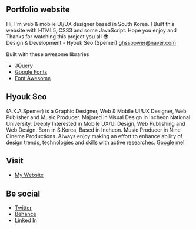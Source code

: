 ## Portfolio website  
Hi, I'm web & mobile UI/UX designer based in South Korea. I Built this website with HTML5, CSS3 and some JavaScript. Hope you enjoy and Thanks for watching this project you all 😎  
Design & Development - Hyouk Seo (Spemer)  ghsspower@naver.com  
  
Built with these awesome libraries
* [JQuery][jquery]
* [Google Fonts][googlefonts]
* [Font Awesome][fontawesome]  
  
## Hyouk Seo  
(A.K.A Spemer) is a Graphic Designer, Web & Mobile UI/UX Designer, Web Publisher and Music Producer. Majored in Visual Design in Incheon National University. Deeply Interested in Mobile UX/UI Design, Web Publishing and Web Design. Born in S.Korea, Based in Incheon. Music Producer in Nine Cinema Productions. Always enjoy making an effort to enhance ability of design trends, technologies and skills with active researches. [Google me][googleme]!  
  
## Visit  
* [My Website][spemer]  
  
## Be social  
* [Twitter][twitter]
* [Behance][behance]
* [Linked In][linkedin]  



[spemer]: https://spemer.com/
[jquery]: https://jquery.com/
[fontawesome]: http://fontawesome.io/
[googlefonts]: https://fonts.google.com/
[googleme]: https://www.google.co.kr/?gfe_rd=cr&ei=2KVsWaTjKrHz8AfP1qz4Bw&gws_rd=ssl#q=spemer

[twitter]: https://twitter.com/OfficialSpemer
[behance]: https://behance.net/spemer
[linkedin]: https://www.linkedin.com/in/hyouk-seo-0b6801122/